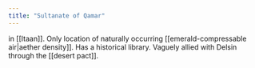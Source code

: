 ```yaml
---
title: "Sultanate of Qamar"
---
```


in [[Itaan]]. Only location of naturally occurring [[emerald-compressable air|aether density]]. Has a historical library. Vaguely allied with Delsin through the [[desert pact]].
